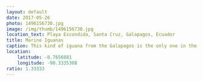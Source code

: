 ```yaml
---
layout: default
date: 2017-05-26
photo: 1496156730.jpg
image: /img/thumb/1496156730.jpg
location_text: Playa Escondida, Santa Cruz, Galapagos, Ecuador
title: Marine Iguanas
caption: This kind of iguana from the Galapagos is the only one in the world that search for food in the sea (which makes it a marine reptile). They are pretty relaxed on the beach, getting the sun and were not afraid at all by humans. Pretty cool to take nice photos :D
location:
    latitude: -0.7656881
    longitude: -90.3335308
ratio: 1.33333
---
```

